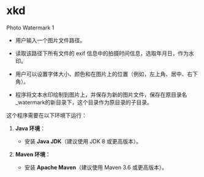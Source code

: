 # xkd
Photo Watermark 1
- 用户输入一个图片文件路径。

- 读取该路径下所有文件的 exif 信息中的拍摄时间信息，选取年月日，作为水印。

- 用户可以设置字体大小、颜色和在图片上的位置（例如，左上角、居中、右下角）。

- 程序将文本水印绘制到图片上，并保存为新的图片文件，保存在原目录名_watermark的新目录下，这个目录作为原目录的子目录。
       
这个程序需要在以下环境下运行：

1. **Java 环境**：
   - 安装 **Java JDK**（建议使用 JDK 8 或更高版本）。

2. **Maven 环境**：
   - 安装 **Apache Maven**（建议使用 Maven 3.6 或更高版本）。
